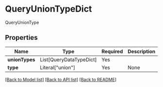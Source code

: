# QueryUnionTypeDict

QueryUnionType

## Properties
| Name | Type | Required | Description |
| ------------ | ------------- | ------------- | ------------- |
**unionTypes** | List[QueryDataTypeDict] | Yes |  |
**type** | Literal["union"] | Yes | None |


[[Back to Model list]](../../../README.md#models-v1-link) [[Back to API list]](../../README.md#documentation-for-api-endpoints) [[Back to README]](../../README.md)
